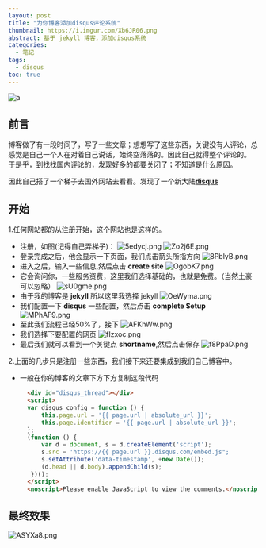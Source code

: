 ```yaml
---
layout: post
title: "为你博客添加disqus评论系统"
thumbnail: https://i.imgur.com/Xb6JR06.png
abstract: 基于 jekyll 博客，添加disqus系统
categories:
  - 笔记
tags: 
  - disqus
toc: true
---
```


![a](https://i.imgur.com/JjIQyzR.png)
## 前言
博客做了有一段时间了，写了一些文章；想想写了这些东西，关键没有人评论，总感觉是自己一个人在对着自己说话，始终空落落的。因此自己就得整个评论的。<br>
于是乎，到找找国内评论的，发现好多的都要关闭了；不知道是什么原因。<br>
<!-- more -->

因此自己搭了一个梯子去国外网站去看看。发现了一个新大陆[**disqus**](https://disqus.com/)
## 开始
1.任何网站都的从注册开始，这个网站也是这样的。
- 注册，如图(记得自己弄梯子)：
  ![5edycj.png](https://upload.cc/i1/2018/10/31/5edycj.png)
  ![Zo2j6E.png](https://upload.cc/i1/2018/10/31/Zo2j6E.png)
- 登录完成之后，他会显示一下页面，我们点击箭头所指方向
  ![8PblyB.png]( https://upload.cc/i1/2018/10/31/8PblyB.png)
- 进入之后，输入一些信息,然后点击 **create site**
  ![OgobK7.png](https://upload.cc/i1/2018/10/31/OgobK7.png)
- 它会询问你，一些服务资费，这里我们选择基础的，也就是免费。（当然土豪可以忽略）
  ![sU0gme.png](https://upload.cc/i1/2018/10/31/sU0gme.png)
- 由于我的博客是 **jekyll** 所以这里我选择 jekyll
  ![OeWyma.png](https://upload.cc/i1/2018/10/31/OeWyma.png)
- 我们配置一下 **disqus** 一些配置，然后点击 **complete Setup**
  ![MPhAF9.png](https://upload.cc/i1/2018/10/31/MPhAF9.png)
- 至此我们流程已经50%了，接下
  ![AFKhWw.png](https://upload.cc/i1/2018/10/31/AFKhWw.png)
- 我们选择下要配置的网页
  ![fIzxoc.png](https://upload.cc/i1/2018/10/31/fIzxoc.png)
- 最后我们就可以看到一个关键点 **shortname**,然后点击保存
  ![f8PpaD.png](https://upload.cc/i1/2018/10/31/f8PpaD.png)

2.上面的几步只是注册一些东西，我们接下来还要集成到我们自己博客中。
- 一般在你的博客的文章下方下方复制这段代码
  ```html
    <div id="disqus_thread"></div>
    <script>
    var disqus_config = function () {
        this.page.url = '{{ page.url | absolute_url }}';
        this.page.identifier = '{{ page.url | absolute_url }}';
    };
    (function () {
        var d = document, s = d.createElement('script');
        s.src = 'https://{{ page.url }}.disqus.com/embed.js";
        s.setAttribute('data-timestamp', +new Date());
        (d.head || d.body).appendChild(s);
     })();
    </script>
    <noscript>Please enable JavaScript to view the comments.</noscript>
  ```

## 最终效果
![ASYXa8.png](https://upload.cc/i1/2018/10/31/ASYXa8.png)
